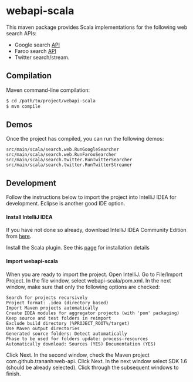webapi-scala
============


This maven package provides Scala implementations for the following web search APIs:

* Google search [API](https://developers.google.com/custom-search/)
* Faroo search [API](http://www.faroo.com/hp/api/api.html)
* Twitter search/stream.


## Compilation

Maven command-line compilation:

```bash
$ cd /path/to/project/webapi-scala
$ mvn compile
```


## Demos

Once the project has compiled, you can run the following demos:

```
src/main/scala/search.web.RunGoogleSearcher
src/main/scala/search.web.RunFarooSearcher
src/main/scala/search.twitter.RunTwitterSearcher
src/main/scala/search.twitter.RunTwitterStreamer
```


## Development

Follow the instructions below to import the project into IntelliJ IDEA for development.
Eclipse is another good IDE option.


#### Install IntelliJ IDEA

If you have not done so already, download IntelliJ IDEA Community Edition from
[here](http://www.jetbrains.com/idea/free_java_ide.html).

Install the Scala plugin. See this
[page](http://confluence.jetbrains.com/display/SCA/Getting+Started+with+IntelliJ+IDEA+Scala+Plugin)
for installation details


#### Import webapi-scala

When you are ready to import the project. Open IntelliJ. Go to File/Import Project.
In the file window, select webapi-scala/pom.xml. In the next window, make sure that only
the following options are checked:

	Search for projects recursively
	Project format: .idea (directory based)
	Import Maven projects automatically
	Create IDEA modules for aggregator projects (with 'pom' packaging)
	Keep source and test folders in reimport
	Exclude build directory (%PROJECT_ROOT%/target)
	Use Maven output directories
	Generated source folders: Detect automatically
	Phase to be used for folders update: process-resources
	Automatically download: Sources (YES) Documentation (YES)

Click Next. In the second window, check the Maven project com.github.trananh:web-api. Click Next.
In the next window select SDK 1.6 (should be already selected). Click through the subsequent windows
to finish.

